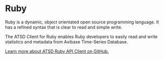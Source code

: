 # Ruby

Ruby is a dynamic, object orientated open source programming language.
It has a refined syntax that is clear to read and simple write.

The ATSD Client for Ruby enables Ruby developers to easily read and
write statistics and metadata from Axibase Time-Series Database.

[Learn more about ATSD Ruby API Client on
GitHub.](https://github.com/axibase/atsd-api-ruby "Ruby Client")